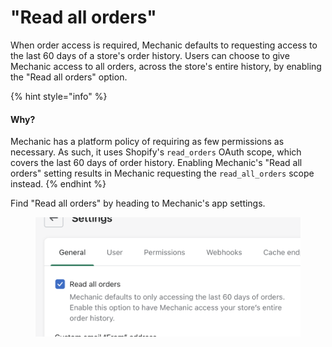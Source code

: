 # "Read all orders"

When order access is required, Mechanic defaults to requesting access to the last 60 days of a store's order history. Users can choose to give Mechanic access to all orders, across the store's entire history, by enabling the "Read all orders" option.

{% hint style="info" %}
#### Why?

Mechanic has a platform policy of requiring as few permissions as necessary. As such, it uses Shopify's `read_orders` OAuth scope, which covers the last 60 days of order history. Enabling Mechanic's "Read all orders" setting results in Mechanic requesting the `read_all_orders` scope instead.
{% endhint %}

Find "Read all orders" by heading to Mechanic's app settings.

<figure><img src="../../.gitbook/assets/Screen Shot 2022-09-25 at 9.43.15 AM.png" alt=""><figcaption></figcaption></figure>
